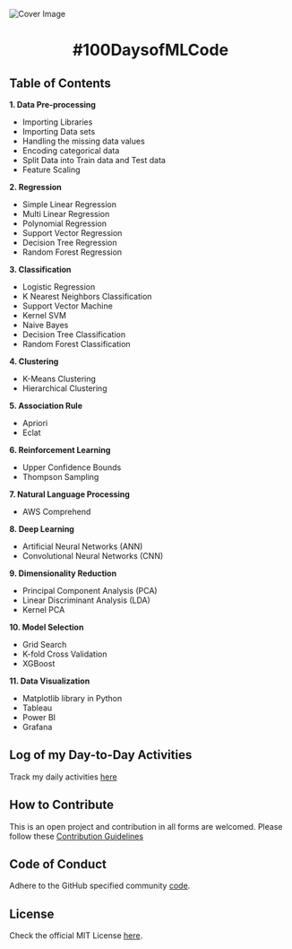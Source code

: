 ![Cover Image](docs/cover.png)

<h1 align="center">#100DaysofMLCode</h1>

## Table of Contents

**1. Data Pre-processing**
  * Importing Libraries
  * Importing Data sets
  * Handling the missing data values
  * Encoding categorical data
  * Split Data into Train data and Test data
  * Feature Scaling
  
**2. Regression**
 * Simple Linear Regression
 * Multi Linear Regression
 * Polynomial Regression
 * Support Vector Regression
 * Decision Tree Regression
 * Random Forest Regression
 
**3. Classification**
 * Logistic Regression
 * K Nearest Neighbors Classification
 * Support Vector Machine
 * Kernel SVM
 * Naive Bayes
 * Decision Tree Classification
 * Random Forest Classification

**4. Clustering**
 * K-Means Clustering
 * Hierarchical Clustering
 
**5. Association Rule**
 * Apriori 
 * Eclat
 
**6. Reinforcement Learning**
 * Upper Confidence Bounds
 * Thompson Sampling

**7. Natural Language Processing** 
 * AWS Comprehend

**8. Deep Learning**
 * Artificial Neural Networks (ANN)
 * Convolutional Neural Networks (CNN)
 
**9. Dimensionality Reduction**
 * Principal Component Analysis (PCA)
 * Linear Discriminant Analysis (LDA)
 * Kernel PCA
 
**10. Model Selection**
 * Grid Search
 * K-fold Cross Validation
 * XGBoost
 
**11. Data Visualization**
 * Matplotlib library in Python
 * Tableau
 * Power BI
 * Grafana

## Log of my Day-to-Day Activities

Track my daily activities [here](docs/100Days_Log.md)

## How to Contribute

This is an open project and contribution in all forms are welcomed.
Please follow these [Contribution Guidelines](docs/CONTRIBUTING.md)

## Code of Conduct

Adhere to the GitHub specified community [code](docs/CODE_OF_CONDUCT.md).

## License

Check the official MIT License [here](LICENSE).

